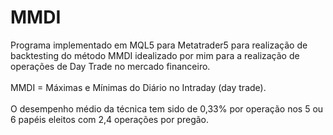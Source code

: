 # MMDI

Programa implementado em MQL5 para Metatrader5 para realização de backtesting do método MMDI idealizado por mim para a realização de operações de Day Trade no mercado financeiro.</br></br>
MMDI = Máximas e Mínimas do Diário no Intraday (day trade).</br></br>
O desempenho médio da técnica tem sido de 0,33% por operação nos 5 ou 6 papéis eleitos com 2,4 operações por pregão.

